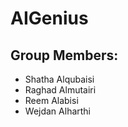 # AIGenius
## Group Members:
- Shatha Alqubaisi
- Raghad Almutairi
- Reem Alabisi
- Wejdan Alharthi
